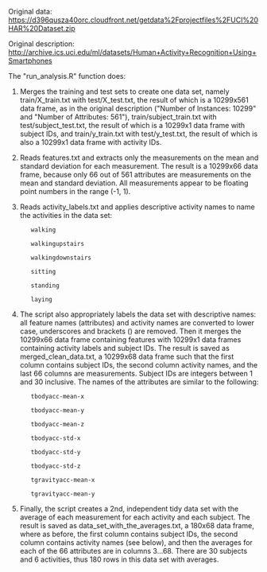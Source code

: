 Original data: https://d396qusza40orc.cloudfront.net/getdata%2Fprojectfiles%2FUCI%20HAR%20Dataset.zip

Original description: http://archive.ics.uci.edu/ml/datasets/Human+Activity+Recognition+Using+Smartphones

The "run_analysis.R" function does: 

  1. Merges the training and test sets to create one data set, namely train/X_train.txt with test/X_test.txt, the result of which is a 10299x561 data frame, as in the original description ("Number of Instances: 10299" and "Number of Attributes: 561"), train/subject_train.txt with test/subject_test.txt, the result of which is a 10299x1 data frame with subject IDs, and train/y_train.txt with test/y_test.txt, the result of which is also a 10299x1 data frame with activity IDs.

  2. Reads features.txt and extracts only the measurements on the mean and standard deviation for each measurement. The result is a 10299x66 data frame, because only 66 out of 561 attributes are measurements on the mean and standard deviation. All measurements appear to be floating point numbers in the range (-1, 1).

  3. Reads activity_labels.txt and applies descriptive activity names to name the activities in the data set:

            walking
            
            walkingupstairs
            
            walkingdownstairs
            
            sitting
            
            standing
            
            laying

  4. The script also appropriately labels the data set with descriptive names: all feature names (attributes) and activity names are converted to lower case, underscores and brackets () are removed. Then it merges the 10299x66 data frame containing features with 10299x1 data frames containing activity labels and subject IDs. The result is saved as merged_clean_data.txt, a 10299x68 data frame such that the first column contains subject IDs, the second column activity names, and the last 66 columns are measurements. Subject IDs are integers between 1 and 30 inclusive. The names of the attributes are similar to the following:

            tbodyacc-mean-x 
            
            tbodyacc-mean-y 
            
            tbodyacc-mean-z 
            
            tbodyacc-std-x 
            
            tbodyacc-std-y 
            
            tbodyacc-std-z 
            
            tgravityacc-mean-x 
            
            tgravityacc-mean-y

  5. Finally, the script creates a 2nd, independent tidy data set with the average of each measurement for each activity and each subject. The result is saved as data_set_with_the_averages.txt, a 180x68 data frame, where as before, the first column contains subject IDs, the second column contains activity names (see below), and then the averages for each of the 66 attributes are in columns 3...68. There are 30 subjects and 6 activities, thus 180 rows in this data set with averages.
